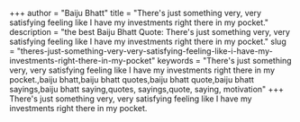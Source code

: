 +++
author = "Baiju Bhatt"
title = "There's just something very, very satisfying feeling like I have my investments right there in my pocket."
description = "the best Baiju Bhatt Quote: There's just something very, very satisfying feeling like I have my investments right there in my pocket."
slug = "theres-just-something-very-very-satisfying-feeling-like-i-have-my-investments-right-there-in-my-pocket"
keywords = "There's just something very, very satisfying feeling like I have my investments right there in my pocket.,baiju bhatt,baiju bhatt quotes,baiju bhatt quote,baiju bhatt sayings,baiju bhatt saying,quotes, sayings,quote, saying, motivation"
+++
There's just something very, very satisfying feeling like I have my investments right there in my pocket.
